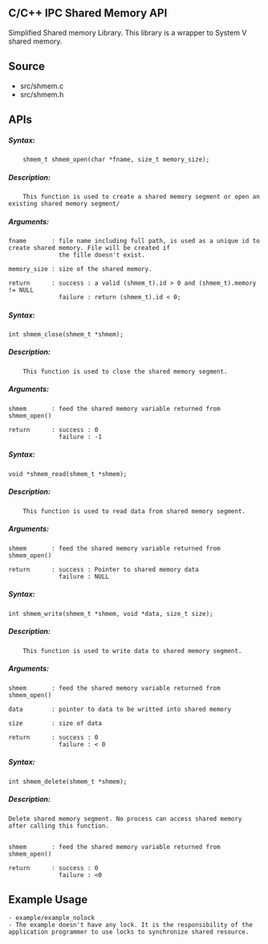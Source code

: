 ## C/C++ IPC Shared Memory API 

Simplified Shared memory Library. This library is a wrapper to System V shared memory.

## Source 

   - src/shmem.c
   - src/shmem.h


## APIs

#####    Syntax:

		shmem_t shmem_open(char *fname, size_t memory_size);

#####    Description:
	
		This function is used to create a shared memory segment or open an existing shared memory segment/
 
#####	Arguments:

	fname		: file name including full path, is used as a unique id to create shared memory. File will be created if 
				  the fille doesn't exist.

    memory_size : size of the shared memory.

	return		: success : a valid (shmem_t).id > 0 and (shmem_t).memory != NULL
				  failure : return (shmem_t).id < 0;

#####    Syntax:

	int shmem_close(shmem_t *shmem);

#####    Description:
	
		This function is used to close the shared memory segment.
	
#####	Arguments:

	shmem		: feed the shared memory variable returned from shmem_open()

	return		: success : 0
				  failure : -1


#####    Syntax:

	void *shmem_read(shmem_t *shmem);

#####    Description:
	
		This function is used to read data from shared memory segment.
	
#####	Arguments:

	shmem		: feed the shared memory variable returned from shmem_open()

	return		: success : Pointer to shared memory data
				  failure : NULL



#####    Syntax:

	int shmem_write(shmem_t *shmem, void *data, size_t size);

#####    Description:
	
		This function is used to write data to shared memory segment.
	
#####	Arguments:

	shmem		: feed the shared memory variable returned from shmem_open()

	data		: pointer to data to be writted into shared memory

	size 		: size of data

	return		: success : 0
				  failure : < 0

#####    Syntax:

	int shmem_delete(shmem_t *shmem);	

#####    Description:

	Delete shared memory segment. No process can access shared memory after calling this function.


	shmem		: feed the shared memory variable returned from shmem_open()

	return		: success : 0
				  failure : <0




## Example Usage

	- example/example_nolock
    - The example doesn't have any lock. It is the responsibility of the application programmer to use locks to synchronize shared resource.


